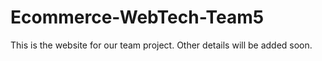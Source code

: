 # Ecommerce-WebTech-Team5
This is the website for our team project. Other details will be added soon.
